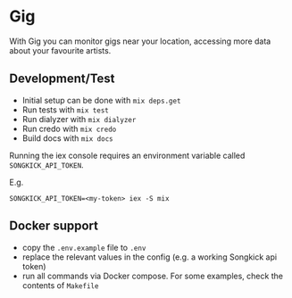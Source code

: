 # Gig

With Gig you can monitor gigs near your location, accessing more data about your favourite artists.

## Development/Test

- Initial setup can be done with `mix deps.get`
- Run tests with `mix test`
- Run dialyzer with `mix dialyzer`
- Run credo with `mix credo`
- Build docs with `mix docs`

Running the iex console requires an environment variable called `SONGKICK_API_TOKEN`.

E.g.

`SONGKICK_API_TOKEN=<my-token> iex -S mix`

## Docker support

- copy the `.env.example` file to `.env`
- replace the relevant values in the config (e.g. a working Songkick api token)
- run all commands via Docker compose. For some examples, check the contents of `Makefile`
